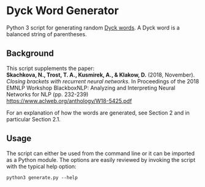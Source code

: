 # Dyck Word Generator

Python 3 script for generating random [Dyck words](https://en.wikipedia.org/wiki/Dyck_language). A Dyck word is a balanced string of parentheses.

## Background

This script supplements the paper:  
**Skachkova, N., Trost, T. A., Kusmirek, A., & Klakow, D.** (2018, November). *Closing brackets with recurrent neural networks.*
In Proceedings of the 2018 EMNLP Workshop BlackboxNLP: Analyzing and Interpreting Neural Networks for NLP (pp. 232-239)  
https://www.aclweb.org/anthology/W18-5425.pdf

For an explanation of how the words are generated, see Section 2 and in particular Section 2.1.

## Usage

The script can either be used from the command line or it can be imported as a Python module. The options are easily reviewed by invoking the script with the typical help option:

```
python3 generate.py --help
```
